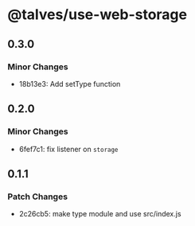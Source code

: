 # @talves/use-web-storage

## 0.3.0

### Minor Changes

- 18b13e3: Add setType function

## 0.2.0

### Minor Changes

- 6fef7c1: fix listener on `storage`

## 0.1.1

### Patch Changes

- 2c26cb5: make type module and use src/index.js
